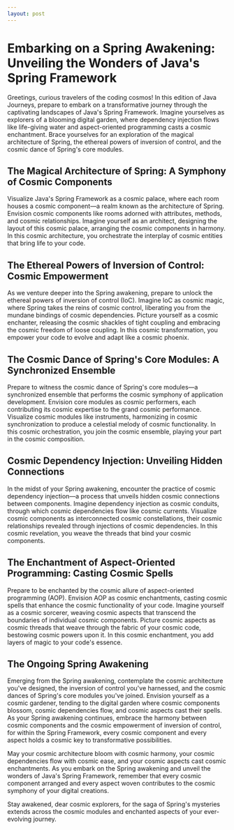 ```yaml
---
layout: post
---
```


# Embarking on a Spring Awakening: Unveiling the Wonders of Java's Spring Framework

Greetings, curious travelers of the coding cosmos! In this edition of Java Journeys, prepare to embark on a transformative journey through the captivating landscapes of Java's Spring Framework. Imagine yourselves as explorers of a blooming digital garden, where dependency injection flows like life-giving water and aspect-oriented programming casts a cosmic enchantment. Brace yourselves for an exploration of the magical architecture of Spring, the ethereal powers of inversion of control, and the cosmic dance of Spring's core modules.

## The Magical Architecture of Spring: A Symphony of Cosmic Components

Visualize Java's Spring Framework as a cosmic palace, where each room houses a cosmic component—a realm known as the architecture of Spring. Envision cosmic components like rooms adorned with attributes, methods, and cosmic relationships. Imagine yourself as an architect, designing the layout of this cosmic palace, arranging the cosmic components in harmony. In this cosmic architecture, you orchestrate the interplay of cosmic entities that bring life to your code.

## The Ethereal Powers of Inversion of Control: Cosmic Empowerment

As we venture deeper into the Spring awakening, prepare to unlock the ethereal powers of inversion of control (IoC). Imagine IoC as cosmic magic, where Spring takes the reins of cosmic control, liberating you from the mundane bindings of cosmic dependencies. Picture yourself as a cosmic enchanter, releasing the cosmic shackles of tight coupling and embracing the cosmic freedom of loose coupling. In this cosmic transformation, you empower your code to evolve and adapt like a cosmic phoenix.

## The Cosmic Dance of Spring's Core Modules: A Synchronized Ensemble

Prepare to witness the cosmic dance of Spring's core modules—a synchronized ensemble that performs the cosmic symphony of application development. Envision core modules as cosmic performers, each contributing its cosmic expertise to the grand cosmic performance. Visualize cosmic modules like instruments, harmonizing in cosmic synchronization to produce a celestial melody of cosmic functionality. In this cosmic orchestration, you join the cosmic ensemble, playing your part in the cosmic composition.

## Cosmic Dependency Injection: Unveiling Hidden Connections

In the midst of your Spring awakening, encounter the practice of cosmic dependency injection—a process that unveils hidden cosmic connections between components. Imagine dependency injection as cosmic conduits, through which cosmic dependencies flow like cosmic currents. Visualize cosmic components as interconnected cosmic constellations, their cosmic relationships revealed through injections of cosmic dependencies. In this cosmic revelation, you weave the threads that bind your cosmic components.

## The Enchantment of Aspect-Oriented Programming: Casting Cosmic Spells

Prepare to be enchanted by the cosmic allure of aspect-oriented programming (AOP). Envision AOP as cosmic enchantments, casting cosmic spells that enhance the cosmic functionality of your code. Imagine yourself as a cosmic sorcerer, weaving cosmic aspects that transcend the boundaries of individual cosmic components. Picture cosmic aspects as cosmic threads that weave through the fabric of your cosmic code, bestowing cosmic powers upon it. In this cosmic enchantment, you add layers of magic to your code's essence.

## The Ongoing Spring Awakening

Emerging from the Spring awakening, contemplate the cosmic architecture you've designed, the inversion of control you've harnessed, and the cosmic dances of Spring's core modules you've joined. Envision yourself as a cosmic gardener, tending to the digital garden where cosmic components blossom, cosmic dependencies flow, and cosmic aspects cast their spells. As your Spring awakening continues, embrace the harmony between cosmic components and the cosmic empowerment of inversion of control, for within the Spring Framework, every cosmic component and every aspect holds a cosmic key to transformative possibilities.

May your cosmic architecture bloom with cosmic harmony, your cosmic dependencies flow with cosmic ease, and your cosmic aspects cast cosmic enchantments. As you embark on the Spring awakening and unveil the wonders of Java's Spring Framework, remember that every cosmic component arranged and every aspect woven contributes to the cosmic symphony of your digital creations.

Stay awakened, dear cosmic explorers, for the saga of Spring's mysteries extends across the cosmic modules and enchanted aspects of your ever-evolving journey.
